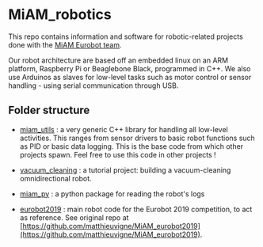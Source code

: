 # MiAM_robotics

This repo contains information and software for robotic-related projects done with the [MiAM Eurobot team](https://www.miam-robotique.fr/).

Our robot architecture are based off an embedded linux on an ARM platform, Raspberry Pi or Beaglebone Black, programmed
in C++. We also use Arduinos as slaves for low-level tasks such as motor control or sensor handling - using serial communication through
USB.

## Folder structure

 - [miam_utils](./miam_utils) : a very generic C++ library for handling all low-level activities. This ranges from sensor drivers to
 basic robot functions such as PID or basic data logging. This is the base code from which other projects spawn.
 Feel free to use this code in other projects !

 - [vacuum_cleaning](./vacuum_cleaning) : a tutorial project: building a vacuum-cleaning omnidirectional robot.

 - [miam_py](./miam_py) : a python package for reading the robot's logs

 - [eurobot2019](./eurobot2019) : main robot code for the Eurobot 2019 competition, to act as reference.
 See original repo at [https://github.com/matthieuvigne/MiAM_eurobot2019](https://github.com/matthieuvigne/MiAM_eurobot2019).
